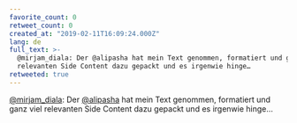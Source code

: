 ```yaml
---
favorite_count: 0
retweet_count: 0
created_at: "2019-02-11T16:09:24.000Z"
lang: de
full_text: >-
  @mirjam_diala: Der @alipasha hat mein Text genommen, formatiert und ganz viel
  relevanten Side Content dazu gepackt und es irgenwie hinge…
retweeted: true
---
```


[@mirjam_diala](https://twitter.com/mirjam_diala): Der
[@alipasha](https://twitter.com/alipasha) hat mein Text genommen, formatiert und
ganz viel relevanten Side Content dazu gepackt und es irgenwie hinge…
